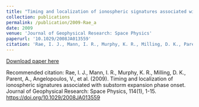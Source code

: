 ```yaml
---
title: "Timing and localization of ionospheric signatures associated with substorm expansion phase onset"
collection: publications
permalink: /publication/2009-Rae_a
date: 2009
venue: 'Journal of Geophysical Research: Space Physics'
paperurl: '10.1029/2008JA013559'
citation: 'Rae, I. J., Mann, I. R., Murphy, K. R., Milling, D. K., Parent, A., Angelopoulos, V., et al. (2009). Timing and localization of ionospheric signatures associated with substorm expansion phase onset. Journal of Geophysical Research: Space Physics, 114(1), 1-15. https://doi.org/10.1029/2008JA013559'
---
```

[Download paper here](10.1029/2008JA013559)

Recommended citation: Rae, I. J., Mann, I. R., Murphy, K. R., Milling, D. K., Parent, A., Angelopoulos, V., et al. (2009). Timing and localization of ionospheric signatures associated with substorm expansion phase onset. Journal of Geophysical Research: Space Physics, 114(1), 1-15. https://doi.org/10.1029/2008JA013559